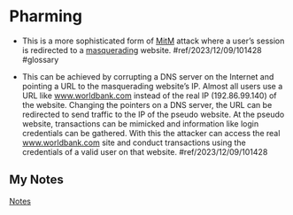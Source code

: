 # Pharming
- This is a more sophisticated form of [MitM](man-in-the-middle.md) attack where a user’s session is redirected to a [masquerading](masquerade.md) website. #ref/2023/12/09/101428 #glossary

- This can be achieved by corrupting a DNS server on the Internet and pointing a URL to the masquerading website’s IP. Almost all users use a URL like www.worldbank.com instead of the real IP (192.86.99.140) of the website. Changing the pointers on a DNS server, the URL can be redirected to send traffic to the IP of the pseudo website. At the pseudo website, transactions can be mimicked and information like login credentials can be gathered. With this the attacker can access the real www.worldbank.com site and conduct transactions using the credentials of a valid user on that website. #ref/2023/12/09/101428
## My Notes
[Notes](mynotes/pharming-notes.md)
